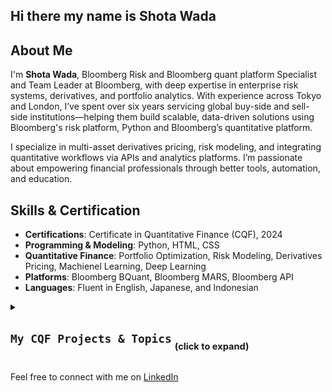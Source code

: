 ## Hi there my name is Shota Wada

## About Me
I'm **Shota Wada**, Bloomberg Risk and Bloomberg quant platform Specialist and Team Leader at Bloomberg, with deep expertise in enterprise risk systems, derivatives, and portfolio analytics. With experience across Tokyo and London, I’ve spent over six years servicing global buy-side and sell-side institutions—helping them build scalable, data-driven solutions using Bloomberg's risk platform, Python and Bloomberg’s quantitative platform.

I specialize in multi-asset derivatives pricing, risk modeling, and integrating quantitative workflows via APIs and analytics platforms. I’m passionate about empowering financial professionals through better tools, automation, and education.

## Skills & Certification
- **Certifications**: Certificate in Quantitative Finance (CQF), 2024
- **Programming & Modeling**: Python, HTML, CSS
- **Quantitative Finance**: Portfolio Optimization, Risk Modeling, Derivatives Pricing, Machienel Learning, Deep Learning
- **Platforms**: Bloomberg BQuant, Bloomberg MARS, Bloomberg API
- **Languages**: Fluent in English, Japanese, and Indonesian  

<details>
  <summary>
    <h2>
      <code>My CQF Projects & Topics</code>
      <sub><sub>(click to expand)</sub></sub>
    </h2>
  </summary>

### [Portfolio Optmial Allocation and Value-at-Risk (VaR)](https://github.com/shota-wada/optimal_portfolio_allocation)
- Derive and implement analytical solution for Global Minimum Variance (GMV) using Lagrangian optimization, and computed optimal asset allocation from provided volatility and correlation matrices.
- Extend mean-variance optimization to target 7% return, and analysed allocation and portfolio risk under scaled correlation regimes (x1.0, x1.3, x1.8), revealing amplification of high-correlation markets.
- Illustrated how Sharpre Ratios with vary with evaluation frequency (daily, monthly, and quarterly) and translated these into loss probabilities, to explain the illusion of increased risk with higher monitoring frequency.
- Backtesting by calculating 99% 10D VaR using rolling standard deviation, and identifying the breach events during market stress (COVID-19, 2020-2021 coorrection) and visualized comparative risk across indices.
- Replicated rolling standard deviation with EWMA volatility using λ = 0.72. Assessed how smoother volatility inputs impact VaR estimation and breach sensitivity.

### [Asian & Lookback Options Pricing](https://github.com/shota-wada/asian_lookback_option)
- Priced path dependent exotic options (Asian Option and Lookback Option) using the risk-neutral expectation of discounted payoff under Monte Carlo simulation.
- Implemented the **Euler–Maruyama scheme** to simulate asset price paths for both Asian and Lookback options.
- Used multiple scenarios to vary strike, volatility, and maturity to observe sensitivity in exotic option pricing.
- Compared and analyzed pricing differences across option types and simulation parameters.

### [Machiene Learning for Asset Prediction: Asset Trend Classification Using SVM](https://github.com/shota-wada/machiene_learning)
- Predict short-term return trend of a selected asset (binary: uptrend = 1, downtrend = 0).
- Focused on binomial classification, avoiding label formats like `[-1, 1]`.
- Constructed an SVM classifier with a custom feature set tailored to the chosen asset (e.g. equity, ETF, crypto).
- Demonstrated moderate predictive power on directional trends
- Explored trade-offs between overfitting and generalization through regularization and kernel choice
- Evaluated feature importance using recursive elimination and information gain
- Reinforced understanding of kernel methods, hyperparameter sensitivity, and data leakage risks in financial ML.
- Highlighted limitations of predicting short-term returns in efficient markets.
- Demonstrated full-stack ML implementation including model tuning, evaluation, and interpretation.

</details>

Feel free to connect with me on [LinkedIn](https://www.linkedin.com/in/shota-wada)


<!--
**shota-wada/shota-wada** is a ✨ _special_ ✨ repository because its `README.md` (this file) appears on your GitHub profile.

Here are some ideas to get you started:

- 🔭 I’m currently working on ...
- 🌱 I’m currently learning ...
- 👯 I’m looking to collaborate on ...
- 🤔 I’m looking for help with ...
- 💬 Ask me about ...
- 📫 How to reach me: ...
- 😄 Pronouns: ...
- ⚡ Fun fact: ...
-->
